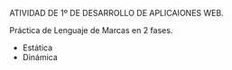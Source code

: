 ATIVIDAD DE 1º DE DESARROLLO DE APLICAIONES WEB.

Práctica de Lenguaje de Marcas en 2 fases.
  - Estática
  - Dinámica
